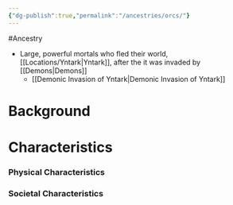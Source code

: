 ```yaml
---
{"dg-publish":true,"permalink":"/ancestries/orcs/"}
---
```



#Ancestry 

- Large, powerful mortals who fled their world, [[Locations/Yntark\|Yntark]], after the it was invaded by [[Demons\|Demons]]
	- [[Demonic Invasion of Yntark\|Demonic Invasion of Yntark]]

# Background

# Characteristics
### Physical Characteristics
### Societal Characteristics